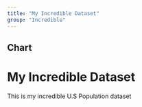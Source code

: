 ```yaml
---
title: "My Incredible Dataset"
group: "Incredible"
---
```


## Chart

# My Incredible Dataset

This is my incredible U.S Population dataset

<LineChart 
    title="US Population By Decade"  
    xAxis="Year"
    yAxis="Population (mi)" 
    data="my-incredible-data.csv"
/>